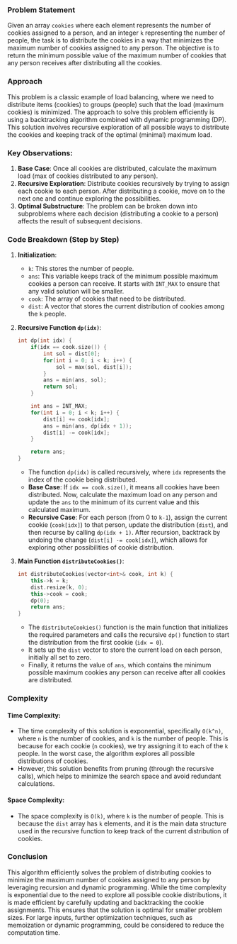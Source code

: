 ### Problem Statement
Given an array `cookies` where each element represents the number of cookies assigned to a person, and an integer `k` representing the number of people, the task is to distribute the cookies in a way that minimizes the maximum number of cookies assigned to any person. The objective is to return the minimum possible value of the maximum number of cookies that any person receives after distributing all the cookies.

### Approach
This problem is a classic example of load balancing, where we need to distribute items (cookies) to groups (people) such that the load (maximum cookies) is minimized. The approach to solve this problem efficiently is using a backtracking algorithm combined with dynamic programming (DP). This solution involves recursive exploration of all possible ways to distribute the cookies and keeping track of the optimal (minimal) maximum load.

### Key Observations:
1. **Base Case**: Once all cookies are distributed, calculate the maximum load (max of cookies distributed to any person).
2. **Recursive Exploration**: Distribute cookies recursively by trying to assign each cookie to each person. After distributing a cookie, move on to the next one and continue exploring the possibilities.
3. **Optimal Substructure**: The problem can be broken down into subproblems where each decision (distributing a cookie to a person) affects the result of subsequent decisions.

### Code Breakdown (Step by Step)

1. **Initialization**:
   - `k`: This stores the number of people.
   - `ans`: This variable keeps track of the minimum possible maximum cookies a person can receive. It starts with `INT_MAX` to ensure that any valid solution will be smaller.
   - `cook`: The array of cookies that need to be distributed.
   - `dist`: A vector that stores the current distribution of cookies among the `k` people.

2. **Recursive Function `dp(idx)`**:
   ```cpp
   int dp(int idx) {
       if(idx == cook.size()) {
           int sol = dist[0];
           for(int i = 0; i < k; i++) {
               sol = max(sol, dist[i]);
           }
           ans = min(ans, sol);
           return sol;
       }

       int ans = INT_MAX;
       for(int i = 0; i < k; i++) {
           dist[i] += cook[idx];
           ans = min(ans, dp(idx + 1));
           dist[i] -= cook[idx];
       }

       return ans;
   }
   ```
   - The function `dp(idx)` is called recursively, where `idx` represents the index of the cookie being distributed.
   - **Base Case**: If `idx == cook.size()`, it means all cookies have been distributed. Now, calculate the maximum load on any person and update the `ans` to the minimum of its current value and this calculated maximum.
   - **Recursive Case**: For each person (from 0 to `k-1`), assign the current cookie (`cook[idx]`) to that person, update the distribution (`dist`), and then recurse by calling `dp(idx + 1)`. After recursion, backtrack by undoing the change (`dist[i] -= cook[idx]`), which allows for exploring other possibilities of cookie distribution.

3. **Main Function `distributeCookies()`**:
   ```cpp
   int distributeCookies(vector<int>& cook, int k) {
       this->k = k;
       dist.resize(k, 0);
       this->cook = cook;
       dp(0);
       return ans;
   }
   ```
   - The `distributeCookies()` function is the main function that initializes the required parameters and calls the recursive `dp()` function to start the distribution from the first cookie (`idx = 0`).
   - It sets up the `dist` vector to store the current load on each person, initially all set to zero.
   - Finally, it returns the value of `ans`, which contains the minimum possible maximum cookies any person can receive after all cookies are distributed.

### Complexity

#### Time Complexity:
- The time complexity of this solution is exponential, specifically `O(k^n)`, where `n` is the number of cookies, and `k` is the number of people. This is because for each cookie (`n` cookies), we try assigning it to each of the `k` people. In the worst case, the algorithm explores all possible distributions of cookies.
- However, this solution benefits from pruning (through the recursive calls), which helps to minimize the search space and avoid redundant calculations.

#### Space Complexity:
- The space complexity is `O(k)`, where `k` is the number of people. This is because the `dist` array has `k` elements, and it is the main data structure used in the recursive function to keep track of the current distribution of cookies.

### Conclusion
This algorithm efficiently solves the problem of distributing cookies to minimize the maximum number of cookies assigned to any person by leveraging recursion and dynamic programming. While the time complexity is exponential due to the need to explore all possible cookie distributions, it is made efficient by carefully updating and backtracking the cookie assignments. This ensures that the solution is optimal for smaller problem sizes. For large inputs, further optimization techniques, such as memoization or dynamic programming, could be considered to reduce the computation time.